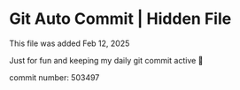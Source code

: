 # Git Auto Commit | Hidden File

This file was added Feb 12, 2025

Just for fun and keeping my daily git commit active 🤪

commit number: 503497
